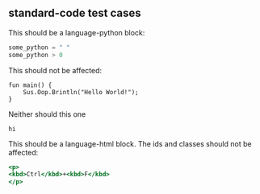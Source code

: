 ## standard-code test cases

This should be a language-python block:

```python
some_python = " "
some_python > 0
```

This should not be affected:

```notreallang
fun main() {
    Sus.Oop.Brintln("Hello World!");
}
```

Neither should this one

```
hi
```

This should be a language-html block. The ids and classes should not be
affected:

```{.html .anotherfakeone .cool #thebest json5=good}
<p>
<kbd>Ctrl</kbd>+<kbd>F</kbd>
</p>
```
